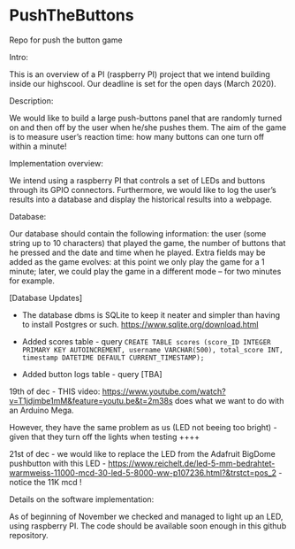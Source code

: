 # PushTheButtons
Repo for push the button game

Intro:

This is an overview of a PI (raspberry PI) project that we intend building inside our highscool. 
Our deadline is set for the open days (March 2020).


Description:

We would like to build a large push-buttons panel that are randomly turned on and then off by the user when he/she pushes them.
The aim of the game is to measure user’s reaction time: how many buttons can one turn off within a minute!


Implementation overview:

We intend using a raspberry PI that controls a set of LEDs and buttons through its GPIO connectors. Furthermore, we would like to log the user’s results into a database and display the historical results into a webpage. 


Database:

Our database should contain the following information: the user (some string up to 10 characters) that played the game, the number of buttons that he pressed and the date and time when he played. 
Extra fields may be added as the game evolves: at this point we only play the game for a 1 minute; later, we could play the game in a different mode – for two minutes for example. 

[Database Updates]
- The database dbms is SQLite to keep it neater and simpler than having to install Postgres or such. https://www.sqlite.org/download.html

- Added scores table - query `CREATE TABLE scores (score_ID INTEGER PRIMARY KEY AUTOINCREMENT, username VARCHAR(500), total_score INT, timestamp DATETIME DEFAULT CURRENT_TIMESTAMP);`
- Added button logs table - query [TBA]


19th of dec - THIS video: https://www.youtube.com/watch?v=T1jdjmbe1mM&feature=youtu.be&t=2m38s 
does what we want to do with an Arduino Mega.

However, they have the same problem as us (LED not beeing too bright) - given that they turn off the lights when testing ++++

21st of dec - we would like to replace the LED from the Adafruit BigDome pushbutton with this LED - https://www.reichelt.de/led-5-mm-bedrahtet-warmweiss-11000-mcd-30-led-5-8000-ww-p107236.html?&trstct=pos_2 - notice the 11K mcd !


Details on the software implementation:

As of beginning of November we checked and managed to light up an LED, using raspberry PI. The code should be available soon enough in this github repository.

